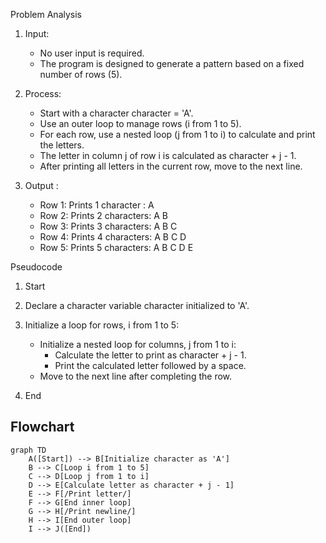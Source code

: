 
Problem Analysis 
1. Input:
    
    - No user input is required.
    - The program is designed to generate a pattern based on a fixed number of rows (5).
2. Process:
    - Start with a character character = 'A'.
    - Use an outer loop to manage rows (i from 1 to 5).
    - For each row, use a nested loop (j from 1 to i) to calculate and print the letters.
    - The letter in column j of row i is calculated as character + j - 1.
    - After printing all letters in the current row, move to the next line.
3. Output :
     
      - Row 1: Prints 1 character : A
      - Row 2: Prints 2 characters: A B
      - Row 3: Prints 3 characters: A B C
      - Row 4: Prints 4 characters: A B C D
      - Row 5: Prints 5 characters: A B C D E


Pseudocode

1. Start 
2. Declare a character variable character initialized to 'A'.
3. Initialize a loop for rows, i from 1 to 5:
    
    - Initialize a nested loop for columns, j from 1 to i:
        - Calculate the letter to print as character + j - 1.
        - Print the calculated letter followed by a space.
   -  Move to the next line after completing the row.
4. End

## Flowchart

```mermaid
graph TD
    A([Start]) --> B[Initialize character as 'A']
    B --> C[Loop i from 1 to 5]
    C --> D[Loop j from 1 to i]
    D --> E[Calculate letter as character + j - 1]
    E --> F[/Print letter/]
    F --> G[End inner loop]
    G --> H[/Print newline/]
    H --> I[End outer loop]
    I --> J([End])

```
